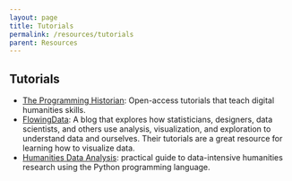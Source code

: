 ```yaml
---
layout: page
title: Tutorials
permalink: /resources/tutorials
parent: Resources
---
```


## Tutorials

- [The Programming Historian](https://programminghistorian.org/): Open-access tutorials that teach digital humanities skills.
- [FlowingData](https://flowingdata.com/category/tutorials/): A blog that explores how statisticians, designers, data scientists, and others use analysis, visualization, and exploration to understand data and ourselves. Their tutorials are a great resource for learning how to visualize data.
- [Humanities Data Analysis](https://www.humanitiesdataanalysis.org/): practical guide to data-intensive humanities research using the Python programming language.